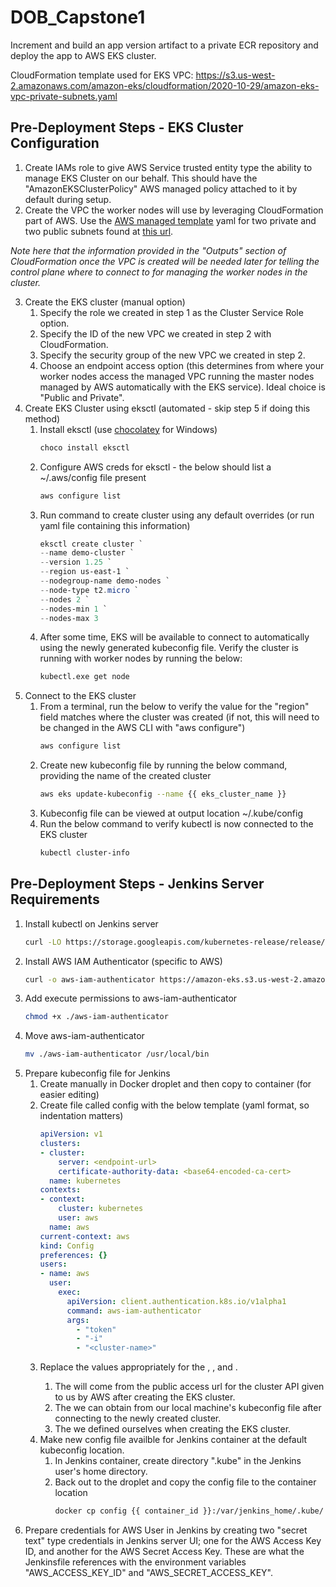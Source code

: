 # DOB_Capstone1
Increment and build an app version artifact to a private ECR repository and deploy the app to AWS EKS cluster.

CloudFormation template used for EKS VPC:
https://s3.us-west-2.amazonaws.com/amazon-eks/cloudformation/2020-10-29/amazon-eks-vpc-private-subnets.yaml

## Pre-Deployment Steps - EKS Cluster Configuration
1. Create IAMs role to give AWS Service trusted entity type the ability to manage EKS Cluster on our behalf.  This should have the "AmazonEKSClusterPolicy" AWS managed policy attached to it by default during setup.
2. Create the VPC the worker nodes will use by leveraging CloudFormation part of AWS.  Use the [AWS managed template](https://docs.aws.amazon.com/eks/latest/userguide/creating-a-vpc.html) yaml for two private and two public subnets found at [this url](https://s3.us-west-2.amazonaws.com/amazon-eks/cloudformation/2020-10-29/amazon-eks-vpc-private-subnets.yaml).

*Note here that the information provided in the "Outputs" section of CloudFormation once the VPC is created will be needed later for telling the control plane where to connect to for managing the worker nodes in the cluster.*

3. Create the EKS cluster (manual option)
   1. Specify the role we created in step 1 as the Cluster Service Role option.
   2. Specify the ID of the new VPC we created in step 2 with CloudFormation.
   3. Specify the security group of the new VPC we created in step 2.
   4. Choose an endpoint access option (this determines from where your worker nodes access the managed VPC running the master nodes managed by AWS automatically with the EKS service).  Ideal choice is "Public and Private".
4. Create EKS Cluster using eksctl (automated - skip step 5 if doing this method)
   1. Install eksctl (use [chocolatey](https://chocolatey.org/install) for Windows)
      ```PowerShell
      choco install eksctl
      ```
   2. Configure AWS creds for eksctl - the below should list a ~/.aws/config file present
      ```Bash
      aws configure list
      ```
   3. Run command to create cluster using any default overrides (or run yaml file containing this information)
      ```PowerShell
      eksctl create cluster `
      --name demo-cluster `
      --version 1.25 `
      --region us-east-1 `
      --nodegroup-name demo-nodes `
      --node-type t2.micro `
      --nodes 2 `
      --nodes-min 1 `
      --nodes-max 3
      ```
   4. After some time, EKS will be available to connect to automatically using the newly generated kubeconfig file.  Verify the cluster is running with worker nodes by running the below:
      ```Bash
      kubectl.exe get node
      ```
5. Connect to the EKS cluster
   1. From a terminal, run the below to verify the value for the "region" field matches where the cluster was created (if not, this will need to be changed in the AWS CLI with "aws configure")
      ```Bash
      aws configure list
      ```
   2. Create new kubeconfig file by running the below command, providing the name of the created cluster
      ```Bash
      aws eks update-kubeconfig --name {{ eks_cluster_name }}
      ```
   3. Kubeconfig file can be viewed at output location ~/.kube/config
   4. Run the below command to verify kubectl is now connected to the EKS cluster
      ```Bash
      kubectl cluster-info
      ```

## Pre-Deployment Steps - Jenkins Server Requirements
1. Install kubectl on Jenkins server
   ```Bash
   curl -LO https://storage.googleapis.com/kubernetes-release/release/$(curl -s https://storage.googleapis.com/kubernetes-release/release/stable.txt)/bin/linux/amd64/kubectl; chmod +x ./kubectl; mv ./kubectl /usr/local/bin/kubectl
   ```
2. Install AWS IAM Authenticator (specific to AWS)
   ```Bash
   curl -o aws-iam-authenticator https://amazon-eks.s3.us-west-2.amazonaws.com/1.15.10.2020-02-22/bin/linux/amd64/aws-iam-authenticator
   ```
3. Add execute permissions to aws-iam-authenticator
   ```Bash
   chmod +x ./aws-iam-authenticator
   ```
4. Move aws-iam-authenticator
   ```Bash
   mv ./aws-iam-authenticator /usr/local/bin
   ```
5. Prepare kubeconfig file for Jenkins
   1. Create manually in Docker droplet and then copy to container (for easier editing)
   2. Create file called config with the below template (yaml format, so indentation matters)
      ```Yaml
      apiVersion: v1
      clusters:
      - cluster:
          server: <endpoint-url>
          certificate-authority-data: <base64-encoded-ca-cert>
        name: kubernetes
      contexts:
      - context:
          cluster: kubernetes
          user: aws
        name: aws
      current-context: aws
      kind: Config
      preferences: {}
      users:
      - name: aws
        user:
          exec:
            apiVersion: client.authentication.k8s.io/v1alpha1
            command: aws-iam-authenticator
            args:
              - "token"
              - "-i"
              - "<cluster-name>"
      ```
   3. Replace the values appropriately for the <endpoint-url>, <base64-encoded-ca-cert>, and <cluster-name>.  
      1. The <endpoint-url> will come from the public access url for the cluster API given to us by AWS after creating the EKS cluster.
      2. The <base64-encoded-ca-cert> we can obtain from our local machine's kubeconfig file after connecting to the newly created cluster.
      3. The <cluster-name> we defined ourselves when creating the EKS cluster.
   4. Make new config file availble for Jenkins container at the default kubeconfig location.
      1. In Jenkins container, create directory ".kube" in the Jenkins user's home directory.
      2. Back out to the droplet and copy the config file to the container location
         ```Bash
         docker cp config {{ container_id }}:/var/jenkins_home/.kube/
         ```
6. Prepare credentials for AWS User in Jenkins by creating two "secret text" type credentials in Jenkins server UI; one for the AWS Access Key ID, and another for the AWS Secret Access Key.  These are what the Jenkinsfile references with the environment variables "AWS_ACCESS_KEY_ID" and "AWS_SECRET_ACCESS_KEY".